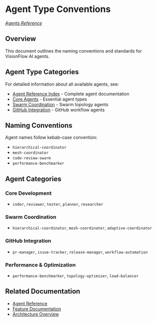# Agent Type Conventions

*[Agents Reference](./index.md)*

## Overview

This document outlines the naming conventions and standards for VisionFlow AI agents.

## Agent Type Categories

For detailed information about all available agents, see:

- [Agent Reference Index](./README.md) - Complete agent documentation
- [Core Agents](./core/index.md) - Essential agent types
- [Swarm Coordination](./swarm/README.md) - Swarm topology agents
- [GitHub Integration](./github/index.md) - GitHub workflow agents

## Naming Conventions

Agent names follow kebab-case convention:
- `hierarchical-coordinator`
- `mesh-coordinator`
- `code-review-swarm`
- `performance-benchmarker`

## Agent Categories

### Core Development
- `coder`, `reviewer`, `tester`, `planner`, `researcher`

### Swarm Coordination
- `hierarchical-coordinator`, `mesh-coordinator`, `adaptive-coordinator`

### GitHub Integration  
- `pr-manager`, `issue-tracker`, `release-manager`, `workflow-automation`

### Performance & Optimization
- `performance-benchmarker`, `topology-optimiser`, `load-balancer`

## Related Documentation

- [Agent Reference](./README.md)
- [Feature Documentation](../../features/agent-orchestration.md)
- [Architecture Overview](../../architecture/index.md)
